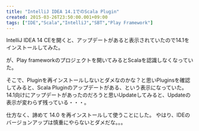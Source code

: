 ```yaml
---
title: "IntelliJ IDEA 14.1でのScala Plugin"
created: 2015-03-26T23:50:00.001+09:00
tags: ["IDE","Scala","IntelliJ","SBT","Play Framework"]
---
```

IntelliJ IDEA 14 CEを開くと、アップデートがあると表示されていたので14.1をインストールしてみた。

が、Play frameworkのプロジェクトを開いてみるとScalaを認識しなくなっていた。

そこで、Pluginを再インストールしないとダメなのかな？と思いPluginsを確認してみると、Scala Pluginのアップデートがある、という表示になっていた。
14.1向けにアップデートがあったのだろうと思いUpdateしてみると、Updateの表示が変わらず残っている・・・。

仕方なく、諦めて 14.0 を再インストールして使うことにした。
やはり、IDEのバージョンアップは慎重にやらないとダメだな。。。
